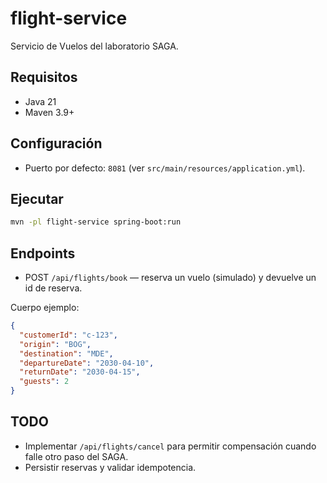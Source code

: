# flight-service

Servicio de Vuelos del laboratorio SAGA.

## Requisitos
- Java 21
- Maven 3.9+

## Configuración
- Puerto por defecto: `8081` (ver `src/main/resources/application.yml`).

## Ejecutar
```bash
mvn -pl flight-service spring-boot:run
```

## Endpoints
- POST `/api/flights/book` — reserva un vuelo (simulado) y devuelve un id de reserva.

Cuerpo ejemplo:
```json
{
  "customerId": "c-123",
  "origin": "BOG",
  "destination": "MDE",
  "departureDate": "2030-04-10",
  "returnDate": "2030-04-15",
  "guests": 2
}
```

## TODO
- Implementar `/api/flights/cancel` para permitir compensación cuando falle otro paso del SAGA.
- Persistir reservas y validar idempotencia.
